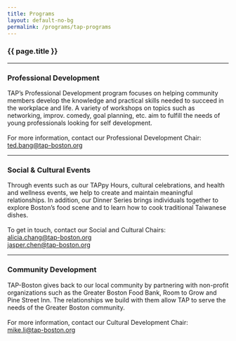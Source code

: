 ```yaml
---
title: Programs
layout: default-no-bg
permalink: /programs/tap-programs
---
```

<div class="main-contents-area">
<h3 class="no-bg">{{ page.title }}</h3>

  <hr id="programs-professional-development">

  <h3>Professional Development</h3>
  <p>	       
  TAP’s Professional Development program focuses on helping community members develop the knowledge and practical skills needed to succeed in the workplace and life. A variety of workshops on topics such as networking, improv. comedy, goal planning, etc. aim to fulfill the needs of young professionals looking for self development.<br/><br/>
  For more information, contact our Professional Development Chair:<br/>
  <a href="mailto:ted.bang@tap-boston.org">ted.bang@tap-boston.org</a>
  </p>

  <hr id="programs-social-and-cultural">

  <h3>Social & Cultural Events</h3>
  <p>
  Through events such as our TAPpy Hours, cultural celebrations, and health and wellness events, we help to create and maintain meaningful relationships. In addition, our Dinner Series brings individuals together to explore Boston’s food scene and to learn how to cook traditional Taiwanese dishes.<br/><br/>
  To get in touch, contact our Social and Cultural Chairs:<br/>
  <a href="mailto:alicia.chang@tap-boston.org">alicia.chang@tap-boston.org</a><br/>
  <a href="mailto:jasper.chen@tap-boston.org">jasper.chen@tap-boston.org</a><br/>
  </p>

  <hr id="programs-community-development">

  <h3>Community Development</h3>
  <p>
  TAP-Boston gives back to our local community by partnering with non-profit organizations such as the Greater Boston Food Bank, Room to Grow and Pine Street Inn. The relationships we build with them allow TAP to serve the needs of the Greater Boston community.<br/><br/>
  For more information, contact our Cultural Development Chair:<br/>
  <a href="mailto:mike.li@tap-boston.org">mike.li@tap-boston.org</a>
  </p>
</div>